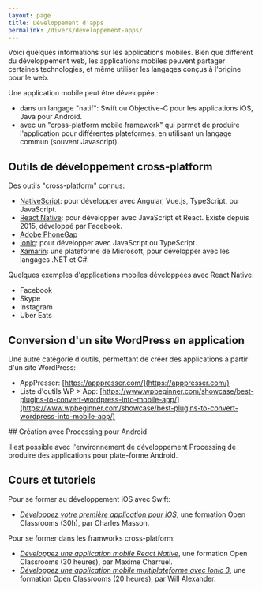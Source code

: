 ```yaml
---
layout: page
title: Développement d'apps
permalink: /divers/developpement-apps/
---
```


Voici quelques informations sur les applications mobiles. Bien que différent du développement web, les applications mobiles peuvent partager certaines technologies, et même utiliser les langages conçus à l'origine pour le web.

Une application mobile peut être développée :
- dans un langage "natif": Swift ou Objective-C  pour les applications iOS, Java pour Android.
- avec un "cross-platform mobile framework" qui permet de produire l'application pour différentes plateformes, en utilisant un langage commun (souvent Javascript).

## Outils de développement cross-platform

Des outils "cross-platform" connus:

- [NativeScript](https://www.nativescript.org/): pour développer avec Angular, Vue.js, TypeScript, ou JavaScript.
- [React Native](https://facebook.github.io/react-native/): pour développer avec JavaScript et React. Existe depuis 2015, développé par Facebook.
- [Adobe PhoneGap](https://phonegap.com/)
- [Ionic](https://ionicframework.com/): pour développer avec JavaScript ou TypeScript.
- [Xamarin](https://dotnet.microsoft.com/apps/xamarin): une plateforme de Microsoft, pour développer avec les langages .NET et C#.

Quelques exemples d'applications mobiles développées avec React Native:
- Facebook
- Skype
- Instagram
- Uber Eats

## Conversion d'un site WordPress en application

Une autre catégorie d'outils, permettant de créer des applications à partir d'un site WordPress:

- AppPresser: [https://apppresser.com/](https://apppresser.com/)
- Liste d'outils WP > App: [https://www.wpbeginner.com/showcase/best-plugins-to-convert-wordpress-into-mobile-app/](https://www.wpbeginner.com/showcase/best-plugins-to-convert-wordpress-into-mobile-app/)

## Création avec Processing pour Android

Il est possible avec l'environnement de développement Processing de produire des applications pour plate-forme Android.

## Cours et tutoriels

Pour se former au développement iOS avec Swift:

- *[Développez votre première application pour iOS](https://openclassrooms.com/fr/courses/2582746-developpez-votre-premiere-application-pour-ios)*, une formation Open Classrooms (30h), par Charles Masson.

Pour se former dans les framworks cross-platform: 

- *[Développez une application mobile React Native](https://openclassrooms.com/fr/courses/4902061-developpez-une-application-mobile-react-native)*, une formation Open Classrooms (30 heures), par Maxime Charruel.
- *[Développez une application mobile multiplateforme avec Ionic 3](https://openclassrooms.com/fr/courses/5098931-developpez-une-application-mobile-multiplateforme-avec-ionic-3)*, une formation Open Classrooms (20 heures), par Will Alexander.



